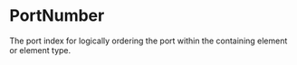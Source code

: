 PortNumber
==========

The port index for logically ordering the port within the containing element or element type.
